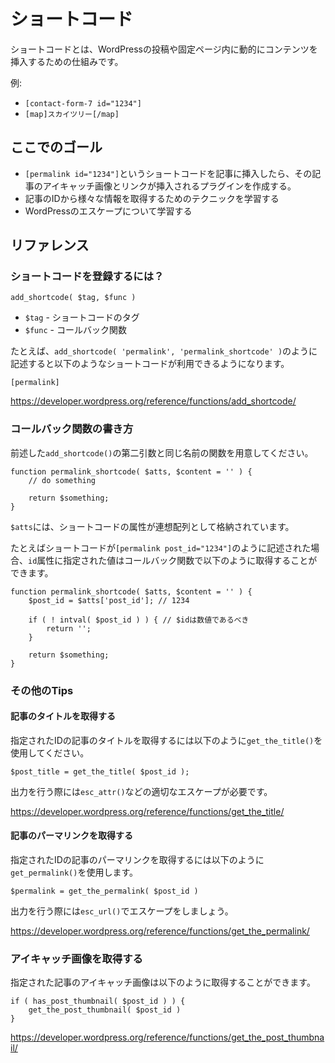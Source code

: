 # ショートコード

ショートコードとは、WordPressの投稿や固定ページ内に動的にコンテンツを挿入するための仕組みです。

例:

* `[contact-form-7 id="1234"]`
* `[map]スカイツリー[/map]`

## ここでのゴール

* `[permalink id="1234"]`というショートコードを記事に挿入したら、その記事のアイキャッチ画像とリンクが挿入されるプラグインを作成する。
* 記事のIDから様々な情報を取得するためのテクニックを学習する
* WordPressのエスケープについて学習する

## リファレンス

### ショートコードを登録するには？

```
add_shortcode( $tag, $func )
```

* `$tag` - ショートコードのタグ
* `$func` - コールバック関数

たとえば、`add_shortcode( 'permalink', 'permalink_shortcode' )`のように記述すると以下のようなショートコードが利用できるようになります。

```
[permalink]
```

https://developer.wordpress.org/reference/functions/add_shortcode/

### コールバック関数の書き方

前述した`add_shortcode()`の第二引数と同じ名前の関数を用意してください。

```
function permalink_shortcode( $atts, $content = '' ) {
    // do something

    return $something;
}
```

`$atts`には、ショートコードの属性が連想配列として格納されています。

たとえばショートコードが`[permalink post_id="1234"]`のように記述された場合、`id`属性に指定された値はコールバック関数で以下のように取得することができます。

```
function permalink_shortcode( $atts, $content = '' ) {
    $post_id = $atts['post_id']; // 1234

    if ( ! intval( $post_id ) ) { // $idは数値であるべき
        return '';
    }

    return $something;
}
```

### その他のTips

#### 記事のタイトルを取得する

指定されたIDの記事のタイトルを取得するには以下のように`get_the_title()`を使用してください。

```
$post_title = get_the_title( $post_id );
```

出力を行う際には`esc_attr()`などの適切なエスケープが必要です。

https://developer.wordpress.org/reference/functions/get_the_title/

#### 記事のパーマリンクを取得する

指定されたIDの記事のパーマリンクを取得するには以下のように`get_permalink()`を使用します。

```
$permalink = get_the_permalink( $post_id )
```

出力を行う際には`esc_url()`でエスケープをしましょう。

https://developer.wordpress.org/reference/functions/get_the_permalink/

### アイキャッチ画像を取得する

指定された記事のアイキャッチ画像は以下のように取得することができます。

```
if ( has_post_thumbnail( $post_id ) ) {
    get_the_post_thumbnail( $post_id )
}
```

https://developer.wordpress.org/reference/functions/get_the_post_thumbnail/
